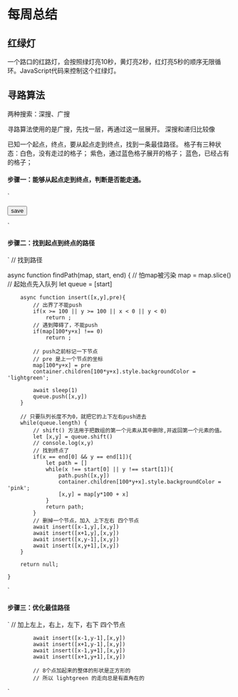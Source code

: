 # 每周总结

## 红绿灯
一个路口的红路灯，会按照绿灯亮10秒，黄灯亮2秒，红灯亮5秒的顺序无限循环。JavaScript代码来控制这个红绿灯。


## 寻路算法
两种搜索：深搜、广搜

寻路算法使用的是广搜，先找一层，再通过这一层展开。
深搜和递归比较像

已知一个起点，终点，要从起点走到终点，找到一条最佳路径。
格子有三种状态：白色，没有走过的格子；
紫色，通过蓝色格子展开的格子；
蓝色，已经占有的格子；

#### 步骤一：能够从起点走到终点，判断是否能走通。

`
<style>
    .cell {
        display:inline-block;
        width:6px;
        height:6px;
        background-color: #ccc;
        border-bottom:solid 1px white;
        border-right:solid 1px white;
        vertical-align: middle;
    }
    #container{
        width:701px;
    }
</style>
<div id="container"></div>
<button onclick="localStorage.map = JSON.stringify(map)">save</button>
 
<script>
    var map = localStorage.map ? JSON.parse(localStorage.map) : new Array(10000).fill(0);
    let container = document.getElementById("container");
    for(let y = 0; y < 100; y++) {
        for(let x = 0; x < 100; x++) {
            let cell = document.createElement("div");
            cell.classList.add("cell");
 
            if(map[y * 100 + x] === 1)
                cell.style.backgroundColor = 'orange';
 
            cell.addEventListener("mouseover", () => {
                if(mouse) {
                    if(clear) {
                        cell.style.backgroundColor = '';
                        map[y * 100 + x] = 0;
                    } else {
                        cell.style.backgroundColor = 'orange';
                        map[y * 100 + x] = 1;
                    }
                }
                     
            })
 
            container.appendChild(cell);
        }
    }
    let mouse = false;
    let clear = false;
 
    document.addEventListener('mousedown', e => {
        mouse = true
        clear = (e.which === 3);
    })
    document.addEventListener('mouseup', ()=> mouse = false)
 
    document.addEventListener('contextmenu', e => e.preventDefault())
 
    function sleep(t){
        return new Promise(function(resolve){
            setTimeout(resolve, t);
        });
    }    
    
    async function findPath(map, start, end) {
        // 怕map被污染
        map = map.slice()
        // 起始点先入队列
        let queue = [start]

        async function insert([x,y]){
            // 出界了不能push
            if(x >= 100 || y >= 100 || x < 0 || y < 0)
                return ;
            // 遇到障碍了，不能push
            if(map[100*y+x] !== 0)
                return ;

            // push之前标记一下节点
            map[100*y+x] = 2
            container.children[100*y+x].style.backgroundColor = 'lightgreen';

            await sleep(5)
            queue.push([x,y])
        }

        // 只要队列长度不为0，就把它的上下左右push进去
        while(queue.length) {
            // shift() 方法用于把数组的第一个元素从其中删除,并返回第一个元素的值。
            let [x,y] = queue.shift()
            // console.log(x,y)
            // 找到终点了
            if(x == end[0] && y == end[1]){
                return true;
            }
            // 删掉一个节点，加入四个节点
            await insert([x-1,y])
            await insert([x+1,y])
            await insert([x,y-1])
            await insert([x,y+1])
        }

        return false;
        
    }
</script>

`

#### 步骤二：找到起点到终点的路径
`
// 找到路径

async function findPath(map, start, end) {
        // 怕map被污染
        map = map.slice()
        // 起始点先入队列
        let queue = [start]

        async function insert([x,y],pre){
            // 出界了不能push
            if(x >= 100 || y >= 100 || x < 0 || y < 0)
                return ;
            // 遇到障碍了，不能push
            if(map[100*y+x] !== 0)
                return ;

            // push之前标记一下节点
            // pre 是上一个节点的坐标
            map[100*y+x] = pre
            container.children[100*y+x].style.backgroundColor = 'lightgreen';

            await sleep(1)
            queue.push([x,y])
        }

        // 只要队列长度不为0，就把它的上下左右push进去
        while(queue.length) {
            // shift() 方法用于把数组的第一个元素从其中删除,并返回第一个元素的值。
            let [x,y] = queue.shift()
            // console.log(x,y)
            // 找到终点了
            if(x == end[0] && y == end[1]){
                let path = []
                while(x !== start[0] || y !== start[1]){
                    path.push([x,y])
                    container.children[100*y+x].style.backgroundColor = 'pink';
                    [x,y] = map[y*100 + x]
                } 
                return path;
            }
            // 删掉一个节点，加入 上下左右 四个节点
            await insert([x-1,y],[x,y])
            await insert([x+1,y],[x,y])
            await insert([x,y-1],[x,y])
            await insert([x,y+1],[x,y])
        }

        return null;
        
    }
`
#### 步骤三：优化最佳路径

`
// 加上左上，右上，左下，右下 四个节点
            
            await insert([x-1,y-1],[x,y])
            await insert([x+1,y-1],[x,y])
            await insert([x-1,y+1],[x,y])
            await insert([x+1,y+1],[x,y])

            // 8个点加起来的整体的形状是正方形的
            // 所以 lightgreen 的走向总是有直角在的
`



